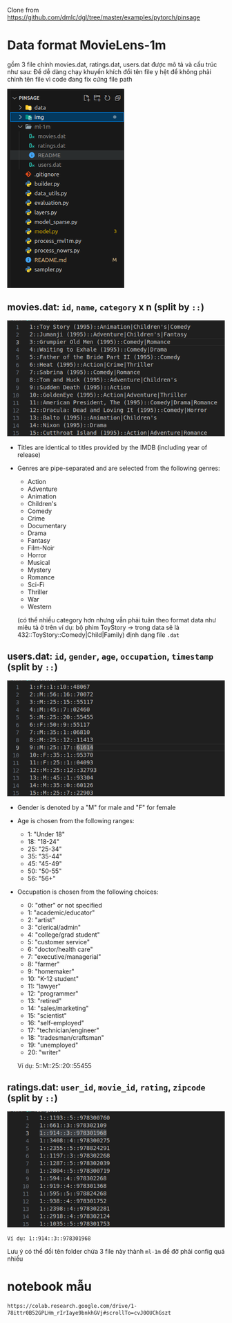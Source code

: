 Clone from https://github.com/dmlc/dgl/tree/master/examples/pytorch/pinsage


# Data format MovieLens-1m
gồm 3 file chính movies.dat, ratings.dat, users.dat được mô tả và cấu trúc như sau:
Để dễ dàng chạy khuyến khích đổi tên file y hệt để không phải chỉnh tên file vì code đang fix cứng file path

![Alt Text](img/fol.png)

## movies.dat: `id`, `name`, `category` x n (split by `::`)

![Alt Text](img/mv.png)

- Titles are identical to titles provided by the IMDB (including
year of release)
- Genres are pipe-separated and are selected from the following genres:

	* Action
	* Adventure
	* Animation
	* Children's
	* Comedy
	* Crime
	* Documentary
	* Drama
	* Fantasy
	* Film-Noir
	* Horror
	* Musical
	* Mystery
	* Romance
	* Sci-Fi
	* Thriller
	* War
	* Western

	(có thể nhiều category hơn nhưng vẫn phải tuân theo format data như miêu tả ở trên
	ví dụ: bộ phim ToyStory -> trong data sẽ là 432::ToyStory::Comedy|Child|Family) định dạng file `.dat`

## users.dat: `id`, `gender`, `age`, `occupation`, `timestamp` (split by `::`)

![Alt Text](img/user.png)

- Gender is denoted by a "M" for male and "F" for female
- Age is chosen from the following ranges:

	*  1:  "Under 18"
	* 18:  "18-24"
	* 25:  "25-34"
	* 35:  "35-44"
	* 45:  "45-49"
	* 50:  "50-55"
	* 56:  "56+"


- Occupation is chosen from the following choices:

	*  0:  "other" or not specified
	*  1:  "academic/educator"
	*  2:  "artist"
	*  3:  "clerical/admin"
	*  4:  "college/grad student"
	*  5:  "customer service"
	*  6:  "doctor/health care"
	*  7:  "executive/managerial"
	*  8:  "farmer"
	*  9:  "homemaker"
	* 10:  "K-12 student"
	* 11:  "lawyer"
	* 12:  "programmer"
	* 13:  "retired"
	* 14:  "sales/marketing"
	* 15:  "scientist"
	* 16:  "self-employed"
	* 17:  "technician/engineer"
	* 18:  "tradesman/craftsman"
	* 19:  "unemployed"
	* 20:  "writer"

	Ví dụ: 5::M::25::20::55455

## ratings.dat: `user_id`, `movie_id`, `rating`, `zipcode` (split by `::`)

![Alt Text](img/rt.png)

	Ví dụ: 1::914::3::978301968

Lưu ý có thể đổi tên folder chứa 3 file này thành `ml-1m` để đỡ phải config quá nhiều

# notebook mẫu

	https://colab.research.google.com/drive/1-78ittr0B52GPLHm_rIrIaye9bnkhGVj#scrollTo=cvJ0OUChGszt